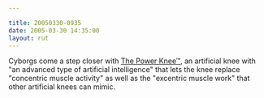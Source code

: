 ```yaml
---

title: 20050330-0935
date: 2005-03-30 14:35:00
layout: rut
---
```


<p> Cyborgs come a step closer with <a href="http://ossur.com/template110.asp?pageid=1894">The Power
Knee&#x2122;</a>, an artificial knee with "an advanced type of
artificial intelligence" that lets the knee replace "concentric
muscle activity" as well as the "excentric muscle work" that other
artificial knees can mimic.</p>


